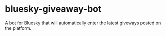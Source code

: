 # bluesky-giveaway-bot
A bot for Bluesky that will automatically enter the latest giveways posted on the platform.

